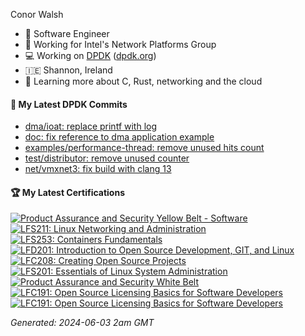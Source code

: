 Conor Walsh
- 👷 Software Engineer
- 🏢 Working for Intel's Network Platforms Group
- 💻 Working on [DPDK](https://github.com/DPDK/dpdk) ([dpdk.org](https://dpdk.org/))
- 🇮🇪 Shannon, Ireland
- 🌱 Learning more about C, Rust, networking and the cloud

#### 🔨 My Latest DPDK Commits

<!--START_SECTION:dpdk-->
* [dma/ioat: replace printf with log](https://github.com/DPDK/dpdk/commit/d34c291fe9)
* [doc: fix reference to dma application example](https://github.com/DPDK/dpdk/commit/269f027453)
* [examples/performance-thread: remove unused hits count](https://github.com/DPDK/dpdk/commit/130e99db59)
* [test/distributor: remove unused counter](https://github.com/DPDK/dpdk/commit/ccbdaaa981)
* [net/vmxnet3: fix build with clang 13](https://github.com/DPDK/dpdk/commit/e76eb560bc)
<!--END_SECTION:dpdk-->

#### 🏆 My Latest Certifications
<!--START_SECTION:badges-->
[![Product Assurance and Security Yellow Belt - Software](https://images.credly.com/size/110x110/images/dffc58a0-7857-4c6d-829b-0e50694fb86c/yellow-sw-belt.png)](http://www.credly.com/badges/57eebe8f-8541-4c01-ba8a-d205aeae93fb "Product Assurance and Security Yellow Belt - Software")
[![LFS211: Linux Networking and Administration](https://images.credly.com/size/110x110/images/bbc42abf-bcb2-4e05-8993-a7a973d90f21/LF_logobadge.png)](http://www.credly.com/badges/8ab5636c-6ceb-4a61-8aea-c7cb3bc03591 "LFS211: Linux Networking and Administration")
[![LFS253: Containers Fundamentals](https://images.credly.com/size/110x110/images/e06d5627-5ff7-483f-b8e1-4157287ffdc2/LF_logobadge.png)](http://www.credly.com/badges/dde2f272-b02b-488b-8f2f-b843d6a556f8 "LFS253: Containers Fundamentals")
[![LFD201: Introduction to Open Source Development, GIT, and Linux](https://images.credly.com/size/110x110/images/ef992d73-517c-4b05-85cc-ff97b66c740f/LF_logobadge.png)](http://www.credly.com/badges/0e31127a-724d-4f1b-b535-f352fbd35ffc "LFD201: Introduction to Open Source Development, GIT, and Linux")
[![LFC208: Creating Open Source Projects](https://images.credly.com/size/110x110/images/0c7bc5a3-f7a0-4cd1-a892-08417671cf23/Training_Badges_Master_osbestpractices.png)](http://www.credly.com/badges/71608590-655c-455b-8b9c-188b3b0d1b36 "LFC208: Creating Open Source Projects")
[![LFS201: Essentials of Linux System Administration](https://images.credly.com/size/110x110/images/0498414f-41d1-421b-9c5d-50df6e0d7247/LF_logobadge.png)](http://www.credly.com/badges/e25b87ac-9bf0-4473-a1f3-f6bb30b94a8f "LFS201: Essentials of Linux System Administration")
[![Product Assurance and Security White Belt](https://images.credly.com/size/110x110/images/463c9018-6b1d-49a3-b17b-565dfa8b019a/white-belt.png)](http://www.credly.com/badges/3b638eb8-d808-4b7e-8626-aba92efc2c15 "Product Assurance and Security White Belt")
[![LFC191: Open Source Licensing Basics for Software Developers](https://images.credly.com/size/110x110/images/4c76f677-fd18-4d7b-aec9-591123bfcc9a/Training_Badges_Master_osbestpractices.png)](http://www.credly.com/badges/81a48e6b-6d1a-42c2-beab-9b52128cd3e9 "LFC191: Open Source Licensing Basics for Software Developers")
[![LFC191: Open Source Licensing Basics for Software Developers](https://images.credly.com/size/110x110/images/4c76f677-fd18-4d7b-aec9-591123bfcc9a/Training_Badges_Master_osbestpractices.png)](http://www.credly.com/badges/a97485ad-413b-478c-9d70-a3122528ffa0 "LFC191: Open Source Licensing Basics for Software Developers")
<!--END_SECTION:badges-->

<!--START_SECTION:gen-->
_Generated: 2024-06-03  2am GMT_
<!--END_SECTION:gen-->
